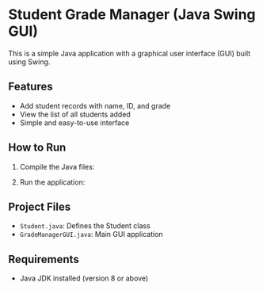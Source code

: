 # Student Grade Manager (Java Swing GUI)

This is a simple Java application with a graphical user interface (GUI) built using Swing.

## Features

- Add student records with name, ID, and grade
- View the list of all students added
- Simple and easy-to-use interface

## How to Run

1. Compile the Java files:

2. Run the application:

## Project Files

- `Student.java`: Defines the Student class
- `GradeManagerGUI.java`: Main GUI application

## Requirements

- Java JDK installed (version 8 or above)
